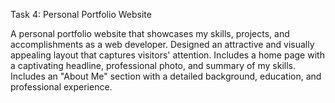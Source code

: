 Task 4: Personal Portfolio Website

A personal portfolio website that showcases my skills, projects, and accomplishments as a web developer. Designed an attractive and visually appealing layout that captures visitors' attention. Includes a home page with a captivating headline, professional photo, and summary of my skills. Includes an "About Me" section with a detailed background, education, and professional experience.
